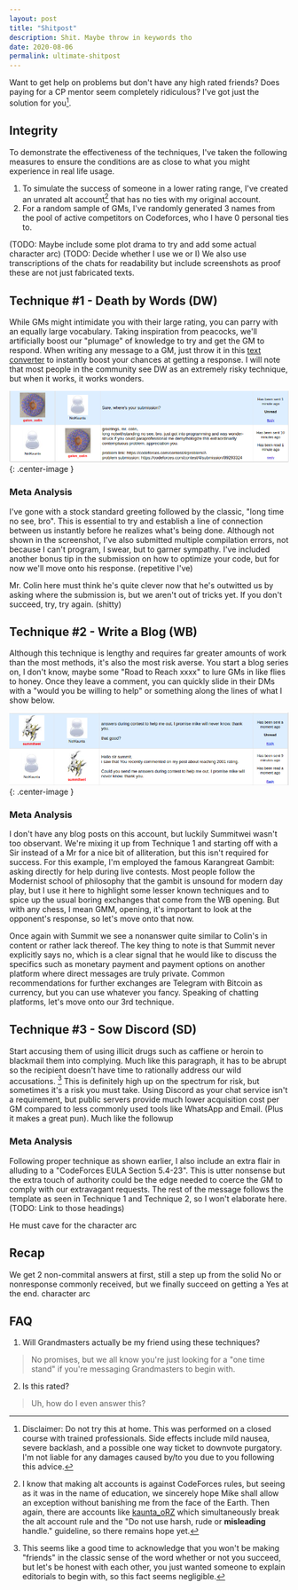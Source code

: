 ```yaml
---
layout: post
title: "Shitpost"
description: Shit. Maybe throw in keywords tho
date: 2020-08-06
permalink: ultimate-shitpost
---
```



Want to get help on problems but don't have any high rated friends? Does paying for a CP mentor seem completely ridiculous? I've got just the solution for you[^1].
 
## Integrity
To demonstrate the effectiveness of the techniques, I've taken the following measures to ensure the conditions are as close to what you might experience in real life usage.

1. To simulate the success of someone in a lower rating range, I've created an unrated alt account[^2] that has no ties with my original account. 
2. For a random sample of GMs, I've randomly generated 3 names from the pool of active competitors on Codeforces, who I have 0 personal ties to. 

(TODO: Maybe include some plot drama to try and add some actual character arc) (TODO: Decide whether I use we or I) We also use transcriptions of the chats for readability but include screenshots as proof these are not just fabricated texts.

## Technique #1 - Death by Words (DW)
While GMs might intimidate you with their large rating, you can parry with an equally large vocabulary. Taking inspiration from peacocks, we'll artificially boost our "plumage" of knowledge to try and get the GM to respond. When writing any message to a GM, just throw it in this [text converter](https://honk.moe/tools/verysmart.html) to instantly boost your chances at getting a response. I will note that most people in the community see DW as an extremely risky technique, but when it works, it works wonders.

![Sorry Colin](/assets/sorrycolin.png){: .center-image }

### Meta Analysis

I've gone with a stock standard greeting followed by the classic, "long time no see, bro". This is essential to try and establish a line of connection between us instantly before he realizes what's being done. Although not shown in the screenshot, I've also submitted multiple compilation errors, not because I can't program, I swear, but to garner sympathy. I've included another bonus tip in the submission on how to optimize your code, but for now we'll move onto his response. (repetitive I've)

Mr. Colin here must think he's quite clever now that he's outwitted us by asking where the submission is, but we aren't out of tricks yet. If you don't succeed, try, try again. (shitty)

## Technique #2 - Write a Blog (WB)
Although this technique is lengthy and requires far greater amounts of work than the most methods, it's also the most risk averse. You start a blog series on, I don't know, maybe some "Road to Reach xxxx" to lure GMs in like flies to honey. Once they leave a comment, you can quickly slide in their DMs with a "would you be willing to help" or something along the lines of what I show below. 

![Sorry Summit](/assets/sorrysummit.png){: .center-image }

### Meta Analysis
I don't have any blog posts on this account, but luckily Summitwei wasn't too observant. We're mixing it up from Technique 1 and starting off with a Sir instead of a Mr for a nice bit of alliteration, but this isn't required for success. For this example, I'm employed the famous Karangreat Gambit: asking directly for help during live contests. Most people follow the Modernist school of philosophy that the gambit is unsound for modern day play, but I use it here to highlight some lesser known techniques and to spice up the usual boring exchanges that come from the WB opening. But with any chess, I mean GMM, opening, it's important to look at the opponent's response, so let's move onto that now.

Once again with Summit we see a nonanswer quite similar to Colin's in content or rather lack thereof. The key thing to note is that Summit never explicitly says no, which is a clear signal that he would like to discuss the specifics such as monetary payment and payment options on another platform where direct messages are truly private. Common recommendations for further exchanges are Telegram with Bitcoin as currency, but you can use whatever you fancy. Speaking of chatting platforms, let's move onto our 3rd technique.

## Technique #3 - Sow Discord (SD)
Start accusing them of using illicit drugs such as caffiene or heroin to blackmail them into complying. Much like this paragraph, it has to be abrupt so the recipient doesn't have time to rationally address our wild accusations. [^3] This is definitely high up on the spectrum for risk, but sometimes it's a risk you must take. Using Discord as your chat service isn't a requirement, but public servers provide much lower acquisition cost per GM compared to less commonly used tools like WhatsApp and Email. (Plus it makes a great pun). Much like the followup 

### Meta Analysis
Following proper technique as shown earlier, I also include an extra flair in alluding to a "CodeForces EULA Section 5.4-23". This is utter nonsense but the extra touch of authority could be the edge needed to coerce the GM to comply with our extravagant requests. The rest of the message follows the template as seen in Technique 1 and Technique 2, so I won't elaborate here. (TODO: Link to those headings)

He must cave for the character arc


## Recap
We get 2 non-commital answers at first, still a step up from the solid No or nonresponse commonly received, but we finally succeed on getting a Yes at the end. character arc


## FAQ

1. Will Grandmasters actually be my friend using these techniques?
> No promises, but we all know you're just looking for a "one time stand" if you're messaging Grandmasters to begin with.

2. Is this rated?
> Uh, how do I even answer this?

[^1]: Disclaimer: Do not try this at home. This was performed on a closed course with trained professionals. Side effects include mild nausea, severe backlash, and a possible one way ticket to downvote purgatory. I'm not liable for any damages caused by/to you due to you following this advice.
[^2]: I know that making alt accounts is against CodeForces rules, but seeing as it was in the name of education, we sincerely hope Mike shall allow an exception without banishing me from the face of the Earth. Then again, there are accounts like [kaunta_oRZ](https://codeforces.com/profile/kaunta_orz) which simultaneously break the alt account rule and the "Do not use harsh, rude or **misleading** handle." guideline, so there remains hope yet.
[^3]: This seems like a good time to acknowledge that you won't be making "friends" in the classic sense of the word whether or not you succeed, but let's be honest with each other, you just wanted someone to explain editorials to begin with, so this fact seems negligible.



